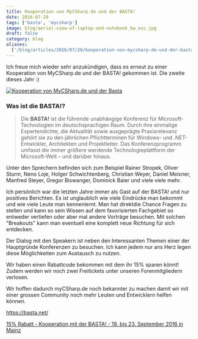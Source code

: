 ```yaml
---
title: Kooperation von MyCSharp.de und der BASTA!
date: 2016-07-20
tags: ['basta', 'mycsharp']
image: blog/aerial-view-of-laptop-and-notebook_bw_osc.jpg
draft: false
category: blog
aliases:
  ['/blog/articles/2016/07/20/kooperation-von-mycsharp-de-und-der-basta/']
---
```


Ich freue mich wieder sehr anzukündigen, dass es erneut zu einer Kooperation von MyCSharp.de und der BASTA! gekommen ist. Die zweite dieses Jahr :)

<a href="http://www.basta.net" target="_blank">![Kooperation von MyCSharp.de und der Basta](https://offeringsolutionscdn.blob.core.windows.net/$web/img/articles/wp-content/uploads/2016/07/BASTA_SE_2016_Leaderboard_32115_v3.gif)</a>

### Was ist die BASTA!?

> Die **BASTA!** ist die führende unabhängige Konferenz für Microsoft-Technologien im deutschsprachigen Raum. Durch ihre einmalige Expertendichte, die Aktualität sowie ausgeprägte Praxisrelevanz gehört sie zu den jährlichen Pflichtterminen für Windows- und .NET-Entwickler, Architekten und Projektleiter.
> Das Konferenzprogramm umfasst die immer größere werdende Technologieplattform der Microsoft-Welt – und darüber hinaus.

Unter den Sprechern befinden sich zum Beispiel Rainer Stropek, Oliver Sturm, Neno Loje, Holger Schwichtenberg, Christian Weyer, Daniel Meixner, Manfred Steyer, Gregor Biswanger, Dominick Baier und viele viele mehr.

Ich persönlich war die letzten Jahre immer als Gast auf der BASTA! und nur positives Berichten. Es ist unglaublich wie viele Eindrücke man bekommt und wie viele Leute man kennenlernt. Man hat direktdie Chance Fragen zu stellen und kann so sein Wissen auf dem favorisierten Fachgebiet so entweder vertiefen oder aber mal andere Vorträge besuchen. Mit solchen "Breakouts" kann man eventuell eine komplett neue Richtung für sich entdecken.

Der Dialog mit den Speakern ist neben den Interessanten Themen einer der Hauptgründe Konferenzen zu besuchen. Ich kann jedem nur ans Herz legen diese Möglichkeiten zum Austausch zu nutzen.

Wir haben einen Rabattcode bekommen mit dem ihr 15% sparen könnt! Zudem werden wir noch zwei Freitickets unter unseren Forenmitgliedern verlosen.

Wir hoffen dadurch myCSharp.de noch bekannter zu machen damit wir mit einer grossen Community noch mehr Leuten und Entwicklern helfen können.

<a href="https://basta.net/" target="_blank">https://basta.net/</a>

<a href="http://www.mycsharp.de/wbb2/thread.php?threadid=117378" target="_blank">15% Rabatt - Kooperation mit der BASTA! - 19. bis 23. September 2016 in Mainz</a>

